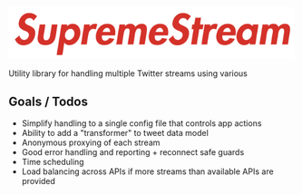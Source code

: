 <p align="center">
  <!-- lol -->
  <img src="https://raw.githubusercontent.com/mannynotfound/supreme-stream/master/ss-logo.png" />
</p>

Utility library for handling multiple Twitter streams using various 

## Goals / Todos

* Simplify handling to a single config file that controls app actions
* Ability to add a "transformer" to tweet data model
* Anonymous proxying of each stream
* Good error handling and reporting + reconnect safe guards
* Time scheduling 
* Load balancing across APIs if more streams than available APIs are provided
